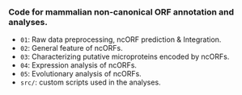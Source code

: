 ### Code for mammalian non-canonical ORF annotation and analyses.

- `01`: Raw data preprocessing, ncORF prediction & Integration.
- `02`: General feature of ncORFs.
- `03`: Characterizing putative microproteins encoded by ncORFs.
- `04`: Expression analysis of ncORFs.
- `05`: Evolutionary analysis of ncORFs.
- `src/`: custom scripts used in the analyses.
